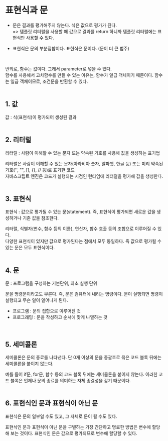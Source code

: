 # 표현식과 문
- 문은 결과를 평가해주지 않는다. 식은 값으로 평가가 된다.<br>
=> 템플릿 리터럴을 사용할 때 값으로 결과를 return 하니까 템플릿 리터럴에는 표현식만 사용할 수 있다.
  
- 표현식은 문의 부분집합이다. 표현식은 문이다. (문이 더 큰 범주)
<br>

번외로, 함수는 값이다. 그래서 parameter로 넣을 수 있다.  
함수를 사용해서 고차함수를 만들 수 있는 이유는, 함수가 일급 객체이기 때문이다.
함수는 일급 객체이므로, 조건문을 반환할 수 있다.
<br>
<br>

## 1. 값

값 : 식(표현식)이 평가되어 생성된 결과
<br>
<br>


## 2. 리터럴

리터럴 : 사람이 이해할 수 있는 문자 또는 약속된 기호를 사용해 값을 생성하는 표기법

리터럴은 사람이 이해할 수 있는 문자(아라비아 숫자, 알파벳, 한글 등) 또는 미리 약속된 기호('', "", [], {}, // 등)로 표기한 코드  
자바스크립트 엔진은 코드가 실행되는 시점인 런타임에 리터럴을 평가해 값을 생성한다.
<br>
<br>

## 3. 표현식

표현식 : 값으로 평가될 수 있는 문(statement). 즉, 표현식이 평가되면 새로운 값을 생성하거나 기존 값을 참조한다.

리터럴, 식별자(변수, 함수 등의 이름), 연산자, 함수 호출 등의 조합으로 이루어질 수 있다.  
다양한 표현식이 있지만 값으로 평가된다는 점에서 모두 동일하다. 즉 값으로 평가될 수 있는 문은 모두 표현식이다.
<br>
<br>

## 4. 문

문 : 프로그램을 구성하는 기본단위, 최소 실행 단위

문을 명령문이라고도 부른다. 즉, 문은 컴퓨터에 내리는 명령이다. 문이 실행되면 명령이 실행되고 무슨 일이 일어나게 된다.

- 프로그램 : 문의 집합으로 이루어진 것
- 프로그래밍 : 문을 작성하고 순서에 맞게 나열하는 것
<br>

## 5. 세미콜론

세미콜론은 문의 종료를 나타낸다. 단 0개 이상의 문을 중괄호로 묶은 코드 블록 뒤에는 세미콜론을 붙이지 않는다.  

예를 들어 if문, for문, 함수 등의 코드 블록 뒤에는 세미콜론을 붙이지 않는다. 이러한 코드 블록은 언제나 문의 종료를 의미하는 자체 종결성을 갖기 때문이다.
<br>
<br>

## 6. 표현식인 문과 표현식이 아닌 문

표현식은 문의 일부일 수도 있고, 그 자체로 문이 될 수도 있다.

표현식인 문과 표현식이 아닌 문을 구별하는 가장 간단하고 명료한 방법은 변수에 할당해 보는 것이다. 표현식인 문은 값으로 평가되므로 변수에 할당할 수 있다.
<br>
<br>
